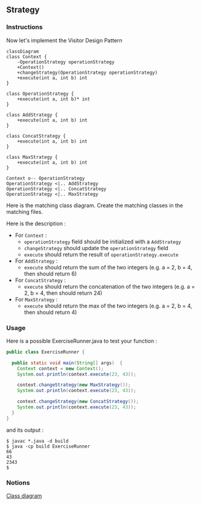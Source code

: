## Strategy

### Instructions

Now let's implement the Visitor Design Pattern

```mermaid
classDiagram
class Context {   
    -OperationStrategy operationStrategy
    +Context()
    +changeStrategy(OperationStrategy operationStrategy)
    +execute(int a, int b) int
}

class OperationStrategy {
    +execute(int a, int b)* int
}

class AddStrategy {
    +execute(int a, int b) int
}

class ConcatStrategy {
    +execute(int a, int b) int
}

class MaxStrategy {
    +execute(int a, int b) int
}

Context o-- OperationStrategy
OperationStrategy <|.. AddStrategy
OperationStrategy <|.. ConcatStrategy
OperationStrategy <|.. MaxStrategy
```

Here is the matching class diagram. Create the matching classes in the matching files.

Here is the description : 
* For `Context` :
  * `operationStrategy` field should be initialized with a `AddStrategy`
  * `changeStrategy` should update the `operationStrategy` field
  * `execute` should return the result of `operationStrategy.execute`
* For `AddStrategy` :
  * `execute` should return the sum of the two integers (e.g. a = 2, b = 4, then should return 6)
* For `ConcatStrategy` :
  * `execute` should return the concatenation of the two integers (e.g. a = 2, b = 4, then should return 24)
* For `MaxStrategy` :
  * `execute` should return the max of the two integers (e.g. a = 2, b = 4, then should return 4)

### Usage

Here is a possible ExerciseRunner.java to test your function :

```java
public class ExerciseRunner {

  public static void main(String[] args)  {
    Context context = new Context();
    System.out.println(context.execute(23, 43));

    context.changeStrategy(new MaxStrategy());
    System.out.println(context.execute(23, 43));

    context.changeStrategy(new ConcatStrategy());
    System.out.println(context.execute(23, 43));
  }
}
```
          
and its output :
```shell
$ javac *.java -d build
$ java -cp build ExerciseRunner 
66
43
2343
$
```

### Notions
[Class diagram](https://fr.wikipedia.org/wiki/Diagramme_de_classes)  


